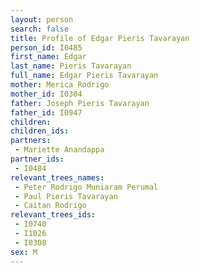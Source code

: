 ```yaml
---
layout: person
search: false
title: Profile of Edgar Pieris Tavarayan
person_id: I0485
first_name: Edgar
last_name: Pieris Tavarayan
full_name: Edgar Pieris Tavarayan
mother: Merica Rodrigo
mother_id: I0304
father: Joseph Pieris Tavarayan
father_id: I0947
children:
children_ids:
partners:
 - Mariette Anandappa
partner_ids:
 - I0484
relevant_trees_names:
 - Peter Rodrigo Muniaram Perumal
 - Paul Pieris Tavarayan
 - Caitan Rodrigo
relevant_trees_ids:
 - I0740
 - I1026
 - I0308
sex: M
---
```


